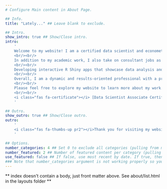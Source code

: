 ```yaml
---
# Configure Main content in About Page.

## Info.
title: "Lately..." ## Leave blank to exclude.

## Intro.
show_intro: true ## Show/Close intro.
intro:
    '
    Welcome to my website! I am a certified data scientist and econometrician with a Ph.D. in economics. Currently, I work at a university, specializing in econometrics with expertise in time series and spatial econometrics. Specifically, my proficiency in time series econometrics allows me to model and forecast economic data over time, providing valuable insights into trends and patterns. Furthermore, my experience in spatial econometrics enables me to analyze the impact of geographical factors on economic outcomes.
    <br/><br/>
    In addition to my academic work, I also take on consultant jobs as a data scientist, econometrician, and software developer. My proficiency in statistics, econometrics, and machine learning, along with programming skills in R, Python, and SQL, enables me to provide high-quality solutions to complex problems that help businesses and organizations make informed decisions. With a keen eye for detail and a passion for accuracy, I am committed to delivering results that exceed expectations.
    <br/><br/>
    Developing interactive R Shiny apps that showcase data analysis and modeling results in an intuitive and engaging way while effectively communicating insights is one of my passions.
    <br/><br/>
    Overall, I am a dynamic and results-oriented professional with a proven track record of success in data science and econometrics. My certification as a data scientist further demonstrates my commitment to staying up-to-date with the latest trends and technologies in the field.
    <br/><br/>
    Please feel free to explore my website to learn more about my work. If you have any questions or need help with data analysis, model development, or visualization, do not hesitate to reach out. I look forward to working with you!
    <br/><br/>
    <i class="fas fa-certificate"></i> [Data Scientist Associate Certification](https://www.datacamp.com/certificate/DSA0017610627699) &#183; [DataCamp](https://www.datacamp.com/) &#183; 2023
    '

## Outro.
show_outro: true ## Show/Close outro.
outro: 
    '
    <i class="fas fa-thumbs-up pr2"></i>Thank you for visiting my website!
    '

## Options.
number_categories: 4 ## Set 0 to exclude all categories (pulling from mainSections argument in config.toml file).
number_featured: 2 ## Number of featured content per category (pulling from mainSections argument in config.toml file).
use_featured: false ## If false, use most recent by date. If true, then it filters based on a "featured: true" flag added to the YAML of individual content pages.
### Note that number_categories argument is not working properly so you have to change it using mainSections argument in config.toml file.
---
```


** index doesn't contain a body, just front matter above.
See about/list.html in the layouts folder **
